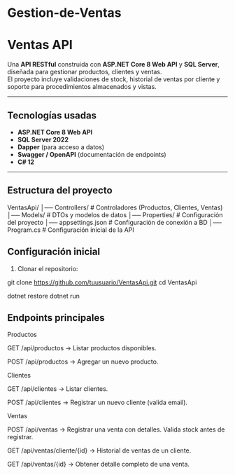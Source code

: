 ﻿# Gestion-de-Ventas

 # Ventas API

Una **API RESTful** construida con **ASP.NET Core 8 Web API** y **SQL Server**, diseñada para gestionar productos, clientes y ventas.  
El proyecto incluye validaciones de stock, historial de ventas por cliente y soporte para procedimientos almacenados y vistas.

---

##  Tecnologías usadas
- **ASP.NET Core 8 Web API**
- **SQL Server 2022**
- **Dapper** (para acceso a datos)
- **Swagger / OpenAPI** (documentación de endpoints)
- **C# 12**

---

##  Estructura del proyecto

VentasApi/
│── Controllers/ # Controladores (Productos, Clientes, Ventas)
│── Models/ # DTOs y modelos de datos
│── Properties/ # Configuración del proyecto
│── appsettings.json # Configuración de conexión a BD
│── Program.cs # Configuración inicial de la API
##  Configuración inicial

1. Clonar el repositorio:

git clone https://github.com/tuusuario/VentasApi.git
cd VentasApi

dotnet restore
dotnet run

## Endpoints principales
 Productos

GET /api/productos → Listar productos disponibles.

POST /api/productos → Agregar un nuevo producto.

Clientes

GET /api/clientes → Listar clientes.

POST /api/clientes → Registrar un nuevo cliente (valida email).

 Ventas

POST /api/ventas → Registrar una venta con detalles.
 Valida stock antes de registrar.

GET /api/ventas/cliente/{id} → Historial de ventas de un cliente.

GET /api/ventas/{id} → Obtener detalle completo de una venta.


